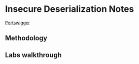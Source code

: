 # Insecure Deserialization Notes

[Portswigger](https://portswigger.net/web-security/deserialization)

## Methodology

## Labs walkthrough
